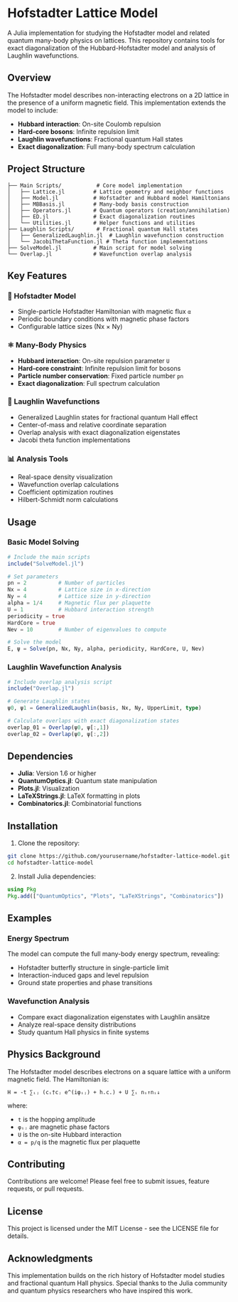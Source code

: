 # Hofstadter Lattice Model

A Julia implementation for studying the Hofstadter model and related quantum many-body physics on lattices. This repository contains tools for exact diagonalization of the Hubbard-Hofstadter model and analysis of Laughlin wavefunctions.

## Overview

The Hofstadter model describes non-interacting electrons on a 2D lattice in the presence of a uniform magnetic field. This implementation extends the model to include:

- **Hubbard interaction**: On-site Coulomb repulsion
- **Hard-core bosons**: Infinite repulsion limit
- **Laughlin wavefunctions**: Fractional quantum Hall states
- **Exact diagonalization**: Full many-body spectrum calculation

## Project Structure

```
├── Main Scripts/           # Core model implementation
│   ├── Lattice.jl         # Lattice geometry and neighbor functions
│   ├── Model.jl           # Hofstadter and Hubbard model Hamiltonians
│   ├── MBBasis.jl         # Many-body basis construction
│   ├── Operators.jl       # Quantum operators (creation/annihilation)
│   ├── ED.jl              # Exact diagonalization routines
│   └── Utilities.jl       # Helper functions and utilities
├── Laughlin Scripts/       # Fractional quantum Hall states
│   ├── GeneralizedLaughlin.jl  # Laughlin wavefunction construction
│   └── JacobiThetaFunction.jl # Theta function implementations
├── SolveModel.jl          # Main script for model solving
└── Overlap.jl             # Wavefunction overlap analysis
```

## Key Features

### 🧲 Hofstadter Model
- Single-particle Hofstadter Hamiltonian with magnetic flux `α`
- Periodic boundary conditions with magnetic phase factors
- Configurable lattice sizes (Nx × Ny)

### ⚛️ Many-Body Physics
- **Hubbard interaction**: On-site repulsion parameter `U`
- **Hard-core constraint**: Infinite repulsion limit for bosons
- **Particle number conservation**: Fixed particle number `pn`
- **Exact diagonalization**: Full spectrum calculation

### 🌊 Laughlin Wavefunctions
- Generalized Laughlin states for fractional quantum Hall effect
- Center-of-mass and relative coordinate separation
- Overlap analysis with exact diagonalization eigenstates
- Jacobi theta function implementations

### 📊 Analysis Tools
- Real-space density visualization
- Wavefunction overlap calculations
- Coefficient optimization routines
- Hilbert-Schmidt norm calculations

## Usage

### Basic Model Solving

```julia
# Include the main scripts
include("SolveModel.jl")

# Set parameters
pn = 2          # Number of particles
Nx = 4          # Lattice size in x-direction
Ny = 4          # Lattice size in y-direction
alpha = 1/4     # Magnetic flux per plaquette
U = 1           # Hubbard interaction strength
periodicity = true
HardCore = true
Nev = 10        # Number of eigenvalues to compute

# Solve the model
E, ψ = Solve(pn, Nx, Ny, alpha, periodicity, HardCore, U, Nev)
```

### Laughlin Wavefunction Analysis

```julia
# Include overlap analysis script
include("Overlap.jl")

# Generate Laughlin states
ψ0, ψ1 = GeneralizedLaughlin(basis, Nx, Ny, UpperLimit, type)

# Calculate overlaps with exact diagonalization states
overlap_01 = Overlap(ψ0, ψ[:,1])
overlap_02 = Overlap(ψ0, ψ[:,2])
```

## Dependencies

- **Julia**: Version 1.6 or higher
- **QuantumOptics.jl**: Quantum state manipulation
- **Plots.jl**: Visualization
- **LaTeXStrings.jl**: LaTeX formatting in plots
- **Combinatorics.jl**: Combinatorial functions

## Installation

1. Clone the repository:
```bash
git clone https://github.com/yourusername/hofstadter-lattice-model.git
cd hofstadter-lattice-model
```

2. Install Julia dependencies:
```julia
using Pkg
Pkg.add(["QuantumOptics", "Plots", "LaTeXStrings", "Combinatorics"])
```

## Examples

### Energy Spectrum
The model can compute the full many-body energy spectrum, revealing:
- Hofstadter butterfly structure in single-particle limit
- Interaction-induced gaps and level repulsion
- Ground state properties and phase transitions

### Wavefunction Analysis
- Compare exact diagonalization eigenstates with Laughlin ansätze
- Analyze real-space density distributions
- Study quantum Hall physics in finite systems

## Physics Background

The Hofstadter model describes electrons on a square lattice with a uniform magnetic field. The Hamiltonian is:

```
H = -t ∑ᵢⱼ (cᵢ†cⱼ e^(iφᵢⱼ) + h.c.) + U ∑ᵢ nᵢ↑nᵢ↓
```

where:
- `t` is the hopping amplitude
- `φᵢⱼ` are magnetic phase factors
- `U` is the on-site Hubbard interaction
- `α = p/q` is the magnetic flux per plaquette

## Contributing

Contributions are welcome! Please feel free to submit issues, feature requests, or pull requests.

## License

This project is licensed under the MIT License - see the LICENSE file for details.

## Acknowledgments

This implementation builds on the rich history of Hofstadter model studies and fractional quantum Hall physics. Special thanks to the Julia community and quantum physics researchers who have inspired this work.
